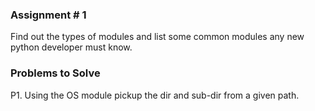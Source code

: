 ### Assignment # 1
Find out the types of modules and list some common modules any new python developer must know.


### Problems to Solve
P1. Using the OS module pickup the dir and sub-dir from a given path.
